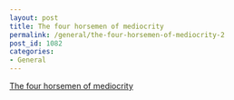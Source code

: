 ```yaml
---
layout: post
title: The four horsemen of mediocrity
permalink: /general/the-four-horsemen-of-mediocrity-2
post_id: 1082
categories:
- General
---
```


[The four horsemen of mediocrity](http://sethgodin.typepad.com/seths_blog/2014/01/the-four-horsemen-of-mediocrity.html)
